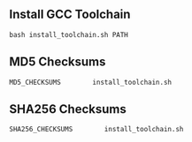 ## Install GCC Toolchain
```shell
bash install_toolchain.sh PATH
```

## MD5 Checksums
```
MD5_CHECKSUMS        install_toolchain.sh
```

## SHA256 Checksums
```
SHA256_CHECKSUMS        install_toolchain.sh
```

